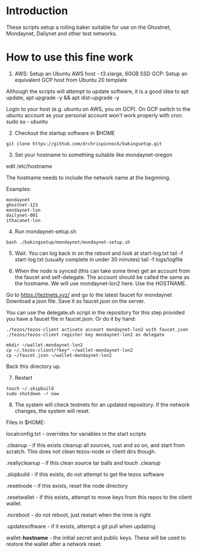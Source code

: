# Introduction

These scripts setup a rolling baker suitable for use on the Ghostnet, 
Mondaynet, Dailynet and other test networks.

# How to use this fine work

1. AWS: Setup an Ubuntu AWS host - t3.xlarge, 60GB SSD 
   GCP: Setup an equivalent GCP host from Ubuntu 20 template

Although the scripts will attempt to update software, it is a good
idea to apt update, apt upgrade -y && apt dist-upgrade -y

Login to your host (e.g. ubuntu on AWS, you on GCP). On GCP switch to the
ubuntu account as your personal account won't work properly with cron.
sudo su - ubuntu

2. Checkout the startup software in $HOME

```
git clone https://github.com/drchrispinnock/bakingsetup.git
```

3. Set your hostname to something suitable like mondaynet-oregon

edit /etc/hostname

The hostname needs to include the network name at the beginning.

Examples:

```
mondaynet
ghostnet-123
mondaynet-lon
dailynet-001
ithacanet-lon
```

4. Run mondaynet-setup.sh
```
bash ./bakingsetup/mondaynet/mondaynet-setup.sh
```
5. Wait. You can log back in on the reboot and look at start-log.txt
tail -f start-log.txt (usually complete in under 30 minutes)
tail -f logs/logfile

6. When the node is synced (this can take some time) get an account from 
the faucet and self-delegate. The account should be called the same 
as the hostname. We will use mondaynet-lon2 here. Use the HOSTNAME.

Go to https://teztnets.xyz/ and go to the latest faucet for mondaynet
Download a json file. Save it as faucet.json on the server.

You can use the delegate.sh script in the repository for this step 
provided you have a faucet file in faucet.json. Or do it by hand:

```
./tezos/tezos-client activate account mondaynet-lon2 with faucet.json
./tezos/tezos-client register key mondaynet-lon2 as delegate

mkdir ~/wallet-mondaynet-lon2
cp ~/.tezos-client/*key* ~/wallet-mondaynet-lon2
cp ~/faucet.json ~/wallet-mondaynet-lon2
```
Back this directory up.

7. Restart
```
touch ~/.skipbuild
sudo shutdown -r now
```

8. The system will check testnets for an updated repository. If the
network changes, the system will reset.

Files in $HOME:

localconfig.txt - overrides for variables in the start scripts

.cleanup - if this exists cleanup all sources, rust and so on, and start
	from scratch. This does not clean tezos-node or client dirs though.

.reallycleanup - if this clean source tar balls and touch .cleanup

.skipbuild - if this exists, do not attempt to get the tezos software

.resetnode - if this exists, reset the node directory

.resetwallet - if this exists, attempt to move keys from this repos to
	the client wallet.

.noreboot  - do not reboot, just restart when the time is right

.updatesoftware - if it exists, attempt a git pull when updating

wallet-**hostname**     - the initial secret and public keys. These will
	be used to restore the wallet after a network reset.
